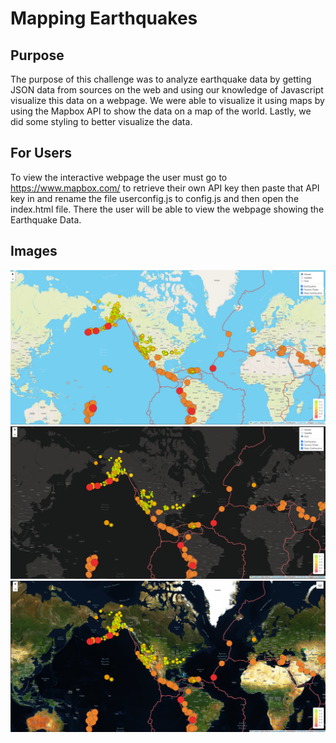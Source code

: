 # Mapping Earthquakes
## Purpose
The purpose of this challenge was to analyze earthquake data by getting JSON data from sources on the web and using our knowledge of Javascript visualize this data on a webpage. We were able to visualize it using maps by using the Mapbox API to show the data on a map of the world. Lastly, we did some styling to better visualize the data. 
## For Users
To view the interactive webpage the user must go to https://www.mapbox.com/ to retrieve their own API key then paste that API key in and rename the file userconfig.js to config.js and then open the index.html file. There the user will be able to view the webpage showing the Earthquake Data. 
## Images
![Image1](https://github.com/mckjack/Mapping_Earthquakes/blob/main/Tectonic.png)
![Image2](https://github.com/mckjack/Mapping_Earthquakes/blob/main/Tectonic%202.png)
![Image3](https://github.com/mckjack/Mapping_Earthquakes/blob/main/Tectonic%203.png)
